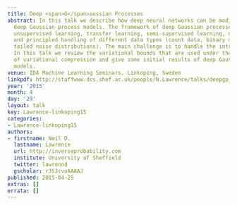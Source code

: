 ```yaml
---
title: Deep <span>G</span>aussian Processes
abstract: In this talk we describe how deep neural networks can be modified to produce
  deep Gaussian process models. The framework of deep Gaussian processes allow for
  unsupervised learning, transfer learning, semi-supervised learning, multi-task learning
  and principled handling of different data types (count data, binary data, heavy
  tailed noise distributions). The main challenge is to handle the intractabilities.
  In this talk we review the variational bounds that are used under the framework
  of variational compression and give some initial results of deep Gaussian process
  models.
venue: IDA Machine Learning Seminars, Linkoping, Sweden
linkpdf: http://staffwww.dcs.shef.ac.uk/people/N.Lawrence/talks/deepgp_linkoping15.pdf
year: '2015'
month: 4
day: '29'
layout: talk
key: Lawrence-linkoping15
categories:
- Lawrence-linkoping15
authors:
- firstname: Neil D.
  lastname: Lawrence
  url: http://inverseprobability.com
  institute: University of Sheffield
  twitter: lawrennd
  gscholar: r3SJcvoAAAAJ
published: 2015-04-29
extras: []
errata: []
---
```

